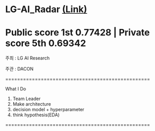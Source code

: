 # LG-AI_Radar [(Link)](https://dacon.io/competitions/official/236080/leaderboard)

# Public score 1st 0.77428 | Private score 5th 0.69342

주최 : LG AI Research

주관 : DACON

=================================================

What I Do

1. Team Leader
2. Make architecture
3. decision model + hyperparameter
4. think hypothesis(EDA)


=================================================

